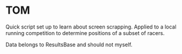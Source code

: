 # TOM

Quick script set up to learn about screen scrapping. Applied to a local running competition to determine positions of a subset of racers.

Data belongs to ResultsBase and should not myself.

